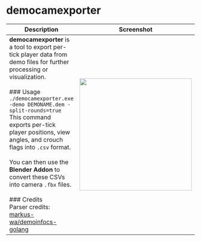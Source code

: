# democamexporter

| Description | Screenshot |
|-------------|------------|
| **democamexporter** is a tool to export per-tick player data from demo files for further processing or visualization.<br><br>### Usage<br>```./democamexporter.exe -demo DEMONAME.dem -split-rounds=true```<br>This command exports per-tick player positions, view angles, and crouch flags into `.csv` format.<br><br>You can then use the **Blender Addon** to convert these CSVs into camera `.fbx` files.<br><br>### Credits<br>Parser credits: [markus-wa/demoinfocs-golang](https://github.com/markus-wa/demoinfocs-golang) | <img src="https://github.com/user-attachments/assets/d4a2f7c1-9035-43c5-853c-6d1b0d941e2d" width="300"> |
